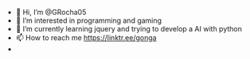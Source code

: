 - 👋 Hi, I’m @GRocha05
- 👀 I’m interested in programming and gaming
- 🌱 I’m currently learning jquery and trying to develop a AI with python
- 📫 How to reach me https://linktr.ee/gonga
-   

<!---
GRocha05/GRocha05 is a ✨ special ✨ repository because its `README.md` (this file) appears on your GitHub profile.
You can click the Preview link to take a look at your changes.
--->
